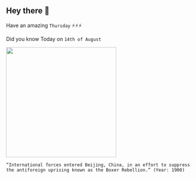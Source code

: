 ## Hey there 👋
Have an amazing `Thursday` ⚡⚡⚡

Did you know Today on `14th of August`
 
 [<img src="https://cdn.britannica.com/46/160546-050-00ECD73D/forces-soldiers-Boxer-China-Beijing-Imperial-Palace-1900.jpg" width="300" />](https://www.britannica.com/event/Boxer-Rebellion) 
 ```
“International forces entered Beijing, China, in an effort to suppress the antiforeign uprising known as the Boxer Rebellion.” (Year: 1900)
```
